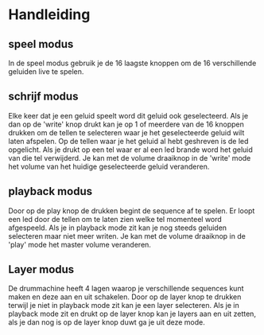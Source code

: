 # Handleiding
## speel modus
In de speel modus gebruik je de 16 laagste knoppen om de 16 verschillende geluiden live te spelen.
## schrijf modus
Elke keer dat je een geluid speelt word dit geluid ook geselecteerd.
Als je dan op de 'write' knop drukt kan je op 1 of meerdere van de 16 knoppen drukken om de tellen te selecteren waar je het geselecteerde geluid wilt laten afspelen.
Op de tellen waar je het geluid al hebt geshreven is de led opgelicht.
Als je drukt op een tel waar er al een led brande word het geluid van die tel verwijderd.
Je kan met de volume draaiknop in de 'write' mode het volume van het huidige geselecteerde geluid veranderen.
## playback modus
Door op de play knop de drukken begint de sequence af te spelen.
Er loopt een led door de tellen om te laten zien welke tel momenteel word afgespeeld.
Als je in playback mode zit kan je nog steeds geluiden selecteren maar niet meer writen.
Je kan met de volume draaiknop in de 'play' mode het master volume veranderen.
## Layer modus
De drummachine heeft 4 lagen waarop je verschillende sequences kunt maken en deze aan en uit schakelen.
Door op de layer knop te drukken terwijl je niet in playback mode zit kan je een layer selecteren.
Als je in playback mode zit en drukt op de layer knop kan je layers aan en uit zetten, als je dan nog is op de layer knop duwt ga je uit deze mode.
